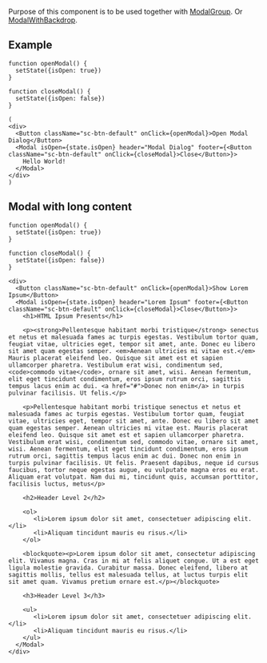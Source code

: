 Purpose of this component is to be used together with [ModalGroup](#modalgroup). Or [ModalWithBackdrop](#modalwithbackdrop).

## Example

    function openModal() {
      setState({isOpen: true})
    }

    function closeModal() {
      setState({isOpen: false})
    }

    (
    <div>
      <Button className="sc-btn-default" onClick={openModal}>Open Modal Dialog</Button>
      <Modal isOpen={state.isOpen} header="Modal Dialog" footer={<Button className="sc-btn-default" onClick={closeModal}>Close</Button>}>
        Hello World!
      </Modal>
    </div>
    )

## Modal with long content

    function openModal() {
      setState({isOpen: true})
    }

    function closeModal() {
      setState({isOpen: false})
    }

    <div>
      <Button className="sc-btn-default" onClick={openModal}>Show Lorem Ipsum</Button>
      <Modal isOpen={state.isOpen} header="Lorem Ipsum" footer={<Button className="sc-btn-default" onClick={closeModal}>Close</Button>}>
        <h1>HTML Ipsum Presents</h1>

        <p><strong>Pellentesque habitant morbi tristique</strong> senectus et netus et malesuada fames ac turpis egestas. Vestibulum tortor quam, feugiat vitae, ultricies eget, tempor sit amet, ante. Donec eu libero sit amet quam egestas semper. <em>Aenean ultricies mi vitae est.</em> Mauris placerat eleifend leo. Quisque sit amet est et sapien ullamcorper pharetra. Vestibulum erat wisi, condimentum sed, <code>commodo vitae</code>, ornare sit amet, wisi. Aenean fermentum, elit eget tincidunt condimentum, eros ipsum rutrum orci, sagittis tempus lacus enim ac dui. <a href="#">Donec non enim</a> in turpis pulvinar facilisis. Ut felis.</p>

        <p>Pellentesque habitant morbi tristique senectus et netus et malesuada fames ac turpis egestas. Vestibulum tortor quam, feugiat vitae, ultricies eget, tempor sit amet, ante. Donec eu libero sit amet quam egestas semper. Aenean ultricies mi vitae est. Mauris placerat eleifend leo. Quisque sit amet est et sapien ullamcorper pharetra. Vestibulum erat wisi, condimentum sed, commodo vitae, ornare sit amet, wisi. Aenean fermentum, elit eget tincidunt condimentum, eros ipsum rutrum orci, sagittis tempus lacus enim ac dui. Donec non enim in turpis pulvinar facilisis. Ut felis. Praesent dapibus, neque id cursus faucibus, tortor neque egestas augue, eu vulputate magna eros eu erat. Aliquam erat volutpat. Nam dui mi, tincidunt quis, accumsan porttitor, facilisis luctus, metus</p>

        <h2>Header Level 2</h2>

        <ol>
           <li>Lorem ipsum dolor sit amet, consectetuer adipiscing elit.</li>
           <li>Aliquam tincidunt mauris eu risus.</li>
        </ol>

        <blockquote><p>Lorem ipsum dolor sit amet, consectetur adipiscing elit. Vivamus magna. Cras in mi at felis aliquet congue. Ut a est eget ligula molestie gravida. Curabitur massa. Donec eleifend, libero at sagittis mollis, tellus est malesuada tellus, at luctus turpis elit sit amet quam. Vivamus pretium ornare est.</p></blockquote>

        <h3>Header Level 3</h3>

        <ul>
           <li>Lorem ipsum dolor sit amet, consectetuer adipiscing elit.</li>
           <li>Aliquam tincidunt mauris eu risus.</li>
        </ul>
      </Modal>
    </div>
